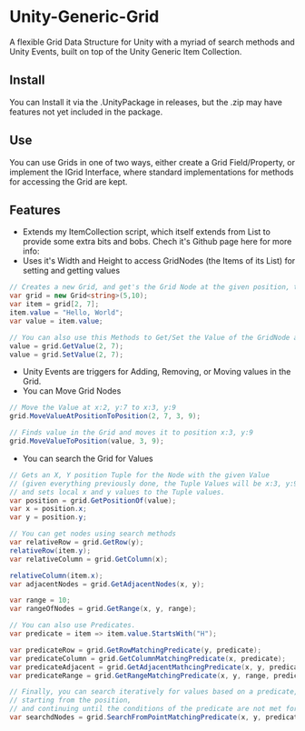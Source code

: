 # Unity-Generic-Grid
A flexible Grid Data Structure for Unity with a myriad of search methods and Unity Events, built on top of the Unity Generic Item Collection.

## Install
You can Install it via the .UnityPackage in releases, but the .zip may have features not yet included in the package.

## Use
You can use Grids in one of two ways, either create a Grid Field/Property, or implement the IGrid Interface, where standard implementations for methods for accessing the Grid are kept. 

## Features
- Extends my ItemCollection script, which itself extends from List<T> to provide some extra bits and bobs. Chech it's Github page here for more info:
- Uses it's Width and Height to access GridNodes (the Items of its List) for setting and getting values
``` c#
// Creates a new Grid, and get's the Grid Node at the given position, then accesses the Node's Value.
var grid = new Grid<string>(5,10);
var item = grid[2, 7];
item.value = "Hello, World";
var value = item.value;

// You can also use this Methods to Get/Set the Value of the GridNode at the given Position
value = grid.GetValue(2, 7);
value = grid.SetValue(2, 7);
```
- Unity Events are triggers for Adding, Removing, or Moving values in the Grid.
- You can Move Grid Nodes
``` c#
// Move the Value at x:2, y:7 to x:3, y:9
grid.MoveValueAtPositionToPosition(2, 7, 3, 9);

// Finds value in the Grid and moves it to position x:3, y:9
grid.MoveValueToPosition(value, 3, 9);
```
- You can search the Grid for Values
``` c#
// Gets an X, Y position Tuple for the Node with the given Value
// (given everything previously done, the Tuple Values will be x:3, y:9)
// and sets local x and y values to the Tuple values.
var position = grid.GetPositionOf(value);
var x = position.x;
var y = position.y;

// You can get nodes using search methods 
var relativeRow = grid.GetRow(y);
relativeRow(item.y);
var relativeColumn = grid.GetColumn(x);

relativeColumn(item.x);
var adjacentNodes = grid.GetAdjacentNodes(x, y);

var range = 10;
var rangeOfNodes = grid.GetRange(x, y, range);

// You can also use Predicates.
var predicate = item => item.value.StartsWith("H");

var predicateRow = grid.GetRowMatchingPredicate(y, predicate);
var predicateColumn = grid.GetColumnMatchingPredicate(x, predicate);
var predicateAdjacent = grid.GetAdjacentMathcingPredicate(x, y, predicate);
var predicateRange = grid.GetRangeMatchingPredicate(x, y, range, predicate);

// Finally, you can search iteratively for values based on a predicate,
// starting from the position, 
// and continuing until the conditions of the predicate are not met for any of the relative Nodes.
var searchdNodes = grid.SearchFromPointMatchingPredicate(x, y, predicate);
```
